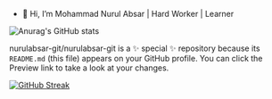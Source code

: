 - 👋 Hi, I’m Mohammad Nurul Absar | Hard Worker | Learner

![Anurag's GitHub stats](https://github-readme-stats.vercel.app/api?username=nurulabsar-git&theme=outrun&show_icons=true)

nurulabsar-git/nurulabsar-git is a ✨ special ✨ repository because its `README.md` (this file) appears on your GitHub profile.
You can click the Preview link to take a look at your changes.
<!-- [![GitHub Streak](https://github-readme-streak-stats.herokuapp.com/?user=nurulabsar-git)](https://git.io/streak-stats) -->
[![GitHub Streak](https://github-readme-streak-stats.herokuapp.com/?user=nurulabsar-git&theme=merko)](https://git.io/streak-stats)

<!--START_SECTION:waka-->



<!--END_SECTION:waka-->
<!-- [![GitHub Streak](https://github-readme-streak-stats.herokuapp.com/?user=nurulabsar-git)](https://git.io/streak-stats) -->
<!-- [![GitHub Streak](https://github-readme-streak-stats.herokuapp.com/?user=nurulabsar-git&theme=merko)](https://git.io/streak-stats) -->



